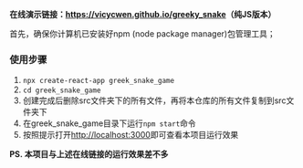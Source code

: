 <b>在线演示链接：<a href="https://vicycwen.github.io/greeky_snake">https://vicycwen.github.io/greeky_snake</a>（纯JS版本）</b>

首先，确保你计算机已安装好npm (node package manager)包管理工具；

<h3>使用步骤</h3>
<ol>
    <li><code>npx create-react-app greek_snake_game</code></li>
	<li><code>cd greek_snake_game</code></li>
    <li>创建完成后删除src文件夹下的所有文件，再将本仓库的所有文件复制到src文件夹下</li>
    <li>在greek_snake_game目录下运行<code>npm start</code>命令</li>
    <li>按照提示打开<a href="http://localhost:3000">http://localhost:3000</a>即可查看本项目运行效果</li>
</ol>

<b>PS. 本项目与上述在线链接的运行效果差不多</b>

